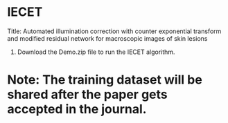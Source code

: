 # IECET
Title: Automated illumination correction with counter exponential transform and modified residual network for macroscopic images of skin lesions

1. Download the Demo.zip file to run the IECET algorithm. 

# Note: The training dataset will be shared after the paper gets accepted in the journal.
